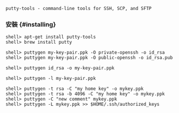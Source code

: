 `putty-tools - command-line tools for SSH, SCP, and SFTP`


### 安裝 {#installing}

```
shell> apt-get install putty-tools
shell> brew install putty

shell> puttygen my-key-pair.ppk -O private-openssh -o id_rsa
shell> puttygen my-key-pair.ppk -O public-openssh -o id_rsa.pub

shell> puttygen id_rsa -o my-key-pair.ppk

shell> puttygen -l my-key-pair.ppk

shell> puttygen -t rsa -C "my home key" -o mykey.ppk
shell> puttygen -t rsa -b 4096 -C "my home key" -o mykey.ppk
shell> puttygen -C "new comment" mykey.ppk
shell> puttygen -L mykey.ppk >> $HOME/.ssh/authorized_keys
```
